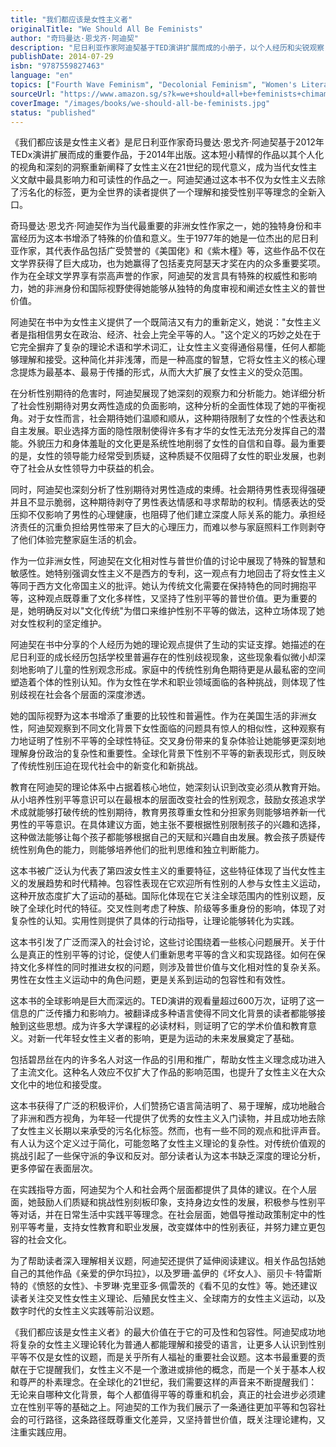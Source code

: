 ```yaml
---
title: "我们都应该是女性主义者"
originalTitle: "We Should All Be Feminists"
author: "奇玛曼达·恩戈齐·阿迪契"
description: "尼日利亚作家阿迪契基于TED演讲扩展而成的小册子，以个人经历和尖锐观察，重新定义了21世纪的女性主义，让这个概念更加平易近人。"
publishDate: 2014-07-29
isbn: "9787559827463"
language: "en"
topics: ["Fourth Wave Feminism", "Decolonial Feminism", "Women's Literature", "Cultural Critique"]
sourceUrl: "https://www.amazon.sg/s?k=we+should+all+be+feminists+chimamanda+ngozi+adichie&tag=inkrupt-22"
coverImage: "/images/books/we-should-all-be-feminists.jpg"
status: "published"
---
```


《我们都应该是女性主义者》是尼日利亚作家奇玛曼达·恩戈齐·阿迪契基于2012年TEDx演讲扩展而成的重要作品，于2014年出版。这本短小精悍的作品以其个人化的视角和深刻的洞察重新阐释了女性主义在21世纪的现代意义，成为当代女性主义文献中最具影响力和可读性的作品之一。阿迪契通过这本书不仅为女性主义去除了污名化的标签，更为全世界的读者提供了一个理解和接受性别平等理念的全新入口。

奇玛曼达·恩戈齐·阿迪契作为当代最重要的非洲女性作家之一，她的独特身份和丰富经历为这本书增添了特殊的价值和意义。生于1977年的她是一位杰出的尼日利亚作家，其代表作品包括广受赞誉的《美国佬》和《紫木槿》等，这些作品不仅在文学界获得了巨大成功，也为她赢得了包括麦克阿瑟天才奖在内的众多重要奖项。作为在全球文学界享有崇高声誉的作家，阿迪契的发言具有特殊的权威性和影响力，她的非洲身份和国际视野使得她能够从独特的角度审视和阐述女性主义的普世价值。

阿迪契在书中为女性主义提供了一个既简洁又有力的重新定义，她说："女性主义者是指相信男女在政治、经济、社会上完全平等的人。"这个定义的巧妙之处在于它完全摒弃了复杂的理论术语和学术词汇，让女性主义变得通俗易懂，任何人都能够理解和接受。这种简化并非浅薄，而是一种高度的智慧，它将女性主义的核心理念提炼为最基本、最易于传播的形式，从而大大扩展了女性主义的受众范围。

在分析性别期待的危害时，阿迪契展现了她深刻的观察力和分析能力。她详细分析了社会性别期待对男女两性造成的负面影响，这种分析的全面性体现了她的平衡视角。对于女性而言，社会期待她们温顺和顺从，这种期待限制了女性的个性表达和自主发展。职业选择方面的隐性限制使得许多有才华的女性无法充分发挥自己的潜能。外貌压力和身体羞耻的文化更是系统性地削弱了女性的自信和自尊。最为重要的是，女性的领导能力经常受到质疑，这种质疑不仅阻碍了女性的职业发展，也剥夺了社会从女性领导力中获益的机会。

同时，阿迪契也深刻分析了性别期待对男性造成的束缚。社会期待男性表现得强硬并且不显示脆弱，这种期待剥夺了男性表达情感和寻求帮助的权利。情感表达的受压抑不仅影响了男性的心理健康，也阻碍了他们建立深度人际关系的能力。承担经济责任的沉重负担给男性带来了巨大的心理压力，而难以参与家庭照料工作则剥夺了他们体验完整家庭生活的机会。

作为一位非洲女性，阿迪契在文化相对性与普世价值的讨论中展现了特殊的智慧和敏感性。她特别强调女性主义不是西方的专利，这一观点有力地回击了将女性主义等同于西方文化帝国主义的批评。她认为传统文化需要在保持特色的同时拥抱平等，这种观点既尊重了文化多样性，又坚持了性别平等的普世价值。更为重要的是，她明确反对以"文化传统"为借口来维护性别不平等的做法，这种立场体现了她对女性权利的坚定维护。

阿迪契在书中分享的个人经历为她的理论观点提供了生动的实证支撑。她描述的在尼日利亚的成长经历包括学校里普遍存在的性别歧视现象，这些现象看似微小却深刻地影响了儿童的性别观念形成。家庭中的传统性别角色期待更是从最私密的空间塑造着个体的性别认知。作为女性在学术和职业领域面临的各种挑战，则体现了性别歧视在社会各个层面的深度渗透。

她的国际视野为这本书增添了重要的比较性和普遍性。作为在美国生活的非洲女性，阿迪契观察到不同文化背景下女性面临的问题具有惊人的相似性，这种观察有力地证明了性别不平等的全球性特征。交叉身份带来的复杂体验让她能够更深刻地理解身份政治的复杂性和重要性。全球化背景下性别不平等的新表现形式，则反映了传统性别压迫在现代社会中的新变化和新挑战。

教育在阿迪契的理论体系中占据着核心地位，她深刻认识到改变必须从教育开始。从小培养性别平等意识可以在最根本的层面改变社会的性别观念，鼓励女孩追求学术成就能够打破传统的性别期待，教育男孩尊重女性和分担家务则能够培养新一代男性的平等意识。在具体建议方面，她主张不要根据性别限制孩子的兴趣和选择，这种做法能够让每个孩子都能够根据自己的天赋和兴趣自由发展。教会孩子质疑传统性别角色的能力，则能够培养他们的批判思维和独立判断能力。

这本书被广泛认为代表了第四波女性主义的重要特征，这些特征体现了当代女性主义的发展趋势和时代精神。包容性表现在它欢迎所有性别的人参与女性主义运动，这种开放态度扩大了运动的基础。国际化体现在它关注全球范围内的性别议题，反映了全球化时代的特征。交叉性则考虑了种族、阶级等多重身份的影响，体现了对复杂性的认知。实用性则提供了具体的行动指导，让理论能够转化为实践。

这本书引发了广泛而深入的社会讨论，这些讨论围绕着一些核心问题展开。关于什么是真正的性别平等的讨论，促使人们重新思考平等的含义和实现路径。如何在保持文化多样性的同时推进女权的问题，则涉及普世价值与文化相对性的复杂关系。男性在女性主义运动中的角色问题，更是关系到运动的包容性和有效性。

这本书的全球影响是巨大而深远的。TED演讲的观看量超过600万次，证明了这一信息的广泛传播力和影响力。被翻译成多种语言使得不同文化背景的读者都能够接触到这些思想。成为许多大学课程的必读材料，则证明了它的学术价值和教育意义。对新一代年轻女性主义者的影响，更是为运动的未来发展奠定了基础。

包括碧昂丝在内的许多名人对这一作品的引用和推广，帮助女性主义理念成功进入了主流文化。这种名人效应不仅扩大了作品的影响范围，也提升了女性主义在大众文化中的地位和接受度。

这本书获得了广泛的积极评价，人们赞扬它语言简洁明了、易于理解，成功地融合了非洲和西方视角，为年轻一代提供了优秀的女性主义入门读物，并且成功地去除了女性主义长期以来承受的污名化标签。然而，也有一些不同的观点和批评声音。有人认为这个定义过于简化，可能忽略了女性主义理论的复杂性。对传统价值观的挑战引起了一些保守派的争议和反对。部分读者认为这本书缺乏深度的理论分析，更多停留在表面层次。

在实践指导方面，阿迪契为个人和社会两个层面都提供了具体的建议。在个人层面，她鼓励人们质疑和挑战性别刻板印象，支持身边女性的发展，积极参与性别平等对话，并在日常生活中实践平等理念。在社会层面，她倡导推动政策制定中的性别平等考量，支持女性教育和职业发展，改变媒体中的性别表征，并努力建立更包容的社会文化。

为了帮助读者深入理解相关议题，阿迪契还提供了延伸阅读建议。相关作品包括她自己的其他作品《亲爱的伊尔玛拉》，以及罗珊·盖伊的《坏女人》、丽贝卡·特雷斯特的《愤怒的女性》、卡罗琳·克里亚多·佩雷茨的《看不见的女性》等。她还建议读者关注交叉性女性主义理论、后殖民女性主义、全球南方的女性主义运动，以及数字时代的女性主义实践等前沿议题。

《我们都应该是女性主义者》的最大价值在于它的可及性和包容性。阿迪契成功地将复杂的女性主义理论转化为普通人都能理解和接受的语言，让更多人认识到性别平等不仅是女性的议题，而是关乎所有人福祉的重要社会议题。这本书最重要的贡献在于它提醒我们，女性主义不是一个激进或排他的概念，而是一个关于基本人权和尊严的朴素理念。在全球化的21世纪，我们需要这样的声音来不断提醒我们：无论来自哪种文化背景，每个人都值得平等的尊重和机会，真正的社会进步必须建立在性别平等的基础之上。阿迪契的工作为我们展示了一条通往更加平等和包容社会的可行路径，这条路径既尊重文化差异，又坚持普世价值，既关注理论建构，又注重实践应用。